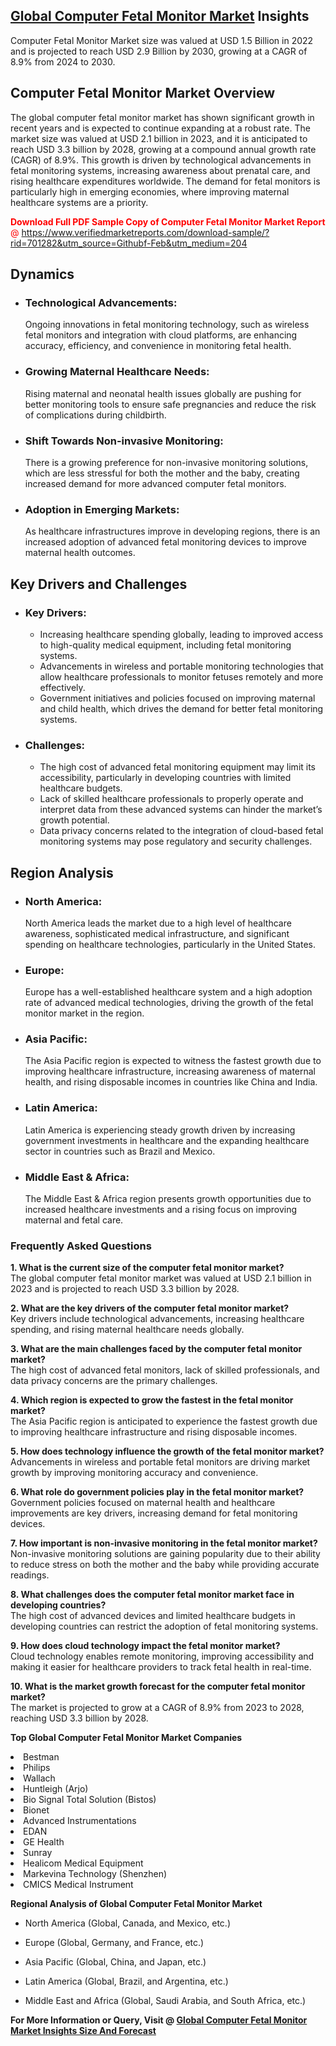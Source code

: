 <h2><a href="https://www.verifiedmarketreports.com/download-sample/?rid=701282&amp;utm_source=Githubf&amp;utm_medium=204" target="_blank">Global Computer Fetal Monitor Market</a> Insights</h2><p>Computer Fetal Monitor Market size was valued at USD 1.5 Billion in 2022 and is projected to reach USD 2.9 Billion by 2030, growing at a CAGR of 8.9% from 2024 to 2030.</p><p><h2>Computer Fetal Monitor Market Overview</h2> <p>The global computer fetal monitor market has shown significant growth in recent years and is expected to continue expanding at a robust rate. The market size was valued at USD 2.1 billion in 2023, and it is anticipated to reach USD 3.3 billion by 2028, growing at a compound annual growth rate (CAGR) of 8.9%. This growth is driven by technological advancements in fetal monitoring systems, increasing awareness about prenatal care, and rising healthcare expenditures worldwide. The demand for fetal monitors is particularly high in emerging economies, where improving maternal healthcare systems are a priority. <p><span class=""><span style="color: #ff0000;"><strong>Download Full PDF Sample Copy of Computer Fetal Monitor Market Report</strong> @ </span><a href="https://www.verifiedmarketreports.com/download-sample/?rid=701282&amp;utm_source=Githubf-Feb&amp;utm_medium=204" target="_blank">https://www.verifiedmarketreports.com/download-sample/?rid=701282&amp;utm_source=Githubf-Feb&amp;utm_medium=204</a></span></p></p> <h2>Dynamics</h2> <ul> <li><h3>Technological Advancements:</h3> Ongoing innovations in fetal monitoring technology, such as wireless fetal monitors and integration with cloud platforms, are enhancing accuracy, efficiency, and convenience in monitoring fetal health.</li> <li><h3>Growing Maternal Healthcare Needs:</h3> Rising maternal and neonatal health issues globally are pushing for better monitoring tools to ensure safe pregnancies and reduce the risk of complications during childbirth.</li> <li><h3>Shift Towards Non-invasive Monitoring:</h3> There is a growing preference for non-invasive monitoring solutions, which are less stressful for both the mother and the baby, creating increased demand for more advanced computer fetal monitors.</li> <li><h3>Adoption in Emerging Markets:</h3> As healthcare infrastructures improve in developing regions, there is an increased adoption of advanced fetal monitoring devices to improve maternal health outcomes.</li> </ul> <h2>Key Drivers and Challenges</h2> <ul> <li><h3>Key Drivers:</h3> <ul> <li>Increasing healthcare spending globally, leading to improved access to high-quality medical equipment, including fetal monitoring systems.</li> <li>Advancements in wireless and portable monitoring technologies that allow healthcare professionals to monitor fetuses remotely and more effectively.</li> <li>Government initiatives and policies focused on improving maternal and child health, which drives the demand for better fetal monitoring systems.</li> </ul> </li> <li><h3>Challenges:</h3> <ul> <li>The high cost of advanced fetal monitoring equipment may limit its accessibility, particularly in developing countries with limited healthcare budgets.</li> <li>Lack of skilled healthcare professionals to properly operate and interpret data from these advanced systems can hinder the market’s growth potential.</li> <li>Data privacy concerns related to the integration of cloud-based fetal monitoring systems may pose regulatory and security challenges.</li> </ul> </li> </ul> <h2>Region Analysis</h2> <ul> <li><h3>North America:</h3> North America leads the market due to a high level of healthcare awareness, sophisticated medical infrastructure, and significant spending on healthcare technologies, particularly in the United States.</li> <li><h3>Europe:</h3> Europe has a well-established healthcare system and a high adoption rate of advanced medical technologies, driving the growth of the fetal monitor market in the region.</li> <li><h3>Asia Pacific:</h3> The Asia Pacific region is expected to witness the fastest growth due to improving healthcare infrastructure, increasing awareness of maternal health, and rising disposable incomes in countries like China and India.</li> <li><h3>Latin America:</h3> Latin America is experiencing steady growth driven by increasing government investments in healthcare and the expanding healthcare sector in countries such as Brazil and Mexico.</li> <li><h3>Middle East & Africa:</h3> The Middle East & Africa region presents growth opportunities due to increased healthcare investments and a rising focus on improving maternal and fetal care.</li> </ul> <h3>Frequently Asked Questions</h3> <p><strong>1. What is the current size of the computer fetal monitor market?</strong><br>The global computer fetal monitor market was valued at USD 2.1 billion in 2023 and is projected to reach USD 3.3 billion by 2028.</p> <p><strong>2. What are the key drivers of the computer fetal monitor market?</strong><br>Key drivers include technological advancements, increasing healthcare spending, and rising maternal healthcare needs globally.</p> <p><strong>3. What are the main challenges faced by the computer fetal monitor market?</strong><br>The high cost of advanced fetal monitors, lack of skilled professionals, and data privacy concerns are the primary challenges.</p> <p><strong>4. Which region is expected to grow the fastest in the fetal monitor market?</strong><br>The Asia Pacific region is anticipated to experience the fastest growth due to improving healthcare infrastructure and rising disposable incomes.</p> <p><strong>5. How does technology influence the growth of the fetal monitor market?</strong><br>Advancements in wireless and portable fetal monitors are driving market growth by improving monitoring accuracy and convenience.</p> <p><strong>6. What role do government policies play in the fetal monitor market?</strong><br>Government policies focused on maternal health and healthcare improvements are key drivers, increasing demand for fetal monitoring devices.</p> <p><strong>7. How important is non-invasive monitoring in the fetal monitor market?</strong><br>Non-invasive monitoring solutions are gaining popularity due to their ability to reduce stress on both the mother and the baby while providing accurate readings.</p> <p><strong>8. What challenges does the computer fetal monitor market face in developing countries?</strong><br>The high cost of advanced devices and limited healthcare budgets in developing countries can restrict the adoption of fetal monitoring systems.</p> <p><strong>9. How does cloud technology impact the fetal monitor market?</strong><br>Cloud technology enables remote monitoring, improving accessibility and making it easier for healthcare providers to track fetal health in real-time.</p> <p><strong>10. What is the market growth forecast for the computer fetal monitor market?</strong><br>The market is projected to grow at a CAGR of 8.9% from 2023 to 2028, reaching USD 3.3 billion by 2028.</p> </p><p><strong>Top Global Computer Fetal Monitor Market Companies</strong></p><div data-test-id=""><p><li>Bestman</li><li> Philips</li><li> Wallach</li><li> Huntleigh (Arjo)</li><li> Bio Signal Total Solution (Bistos)</li><li> Bionet</li><li> Advanced Instrumentations</li><li> EDAN</li><li> GE Health</li><li> Sunray</li><li> Healicom Medical Equipment</li><li> Markevina Technology (Shenzhen)</li><li> CMICS Medical Instrument</li></p><div><strong>Regional Analysis of&nbsp;Global Computer Fetal Monitor Market</strong></div><ul><li dir="ltr"><p dir="ltr">North America&nbsp;(Global, Canada, and Mexico, etc.)</p></li><li dir="ltr"><p dir="ltr">Europe (Global, Germany, and France, etc.)</p></li><li dir="ltr"><p dir="ltr">Asia Pacific&nbsp;(Global, China, and Japan, etc.)</p></li><li dir="ltr"><p dir="ltr">Latin America&nbsp;(Global, Brazil, and Argentina, etc.)</p></li><li dir="ltr">Middle East and Africa&nbsp;(Global, Saudi Arabia, and South Africa, etc.)</li></ul><p><strong>For More Information or Query, Visit @&nbsp;</strong><strong><a href="https://www.verifiedmarketreports.com/product/computer-fetal-monitor-market/?utm_source=Githubf&amp;utm_medium=204" target="_blank">Global Computer Fetal Monitor Market Insights Size And Forecast</a></strong></p></div>
